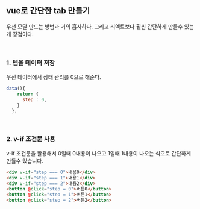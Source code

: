 ## vue로 간단한 tab 만들기

우선 모달 만드는 방법과 거의 흡사하다. 그리고 리엑트보다 훨씬 간단하게 만들수 있는게 장점이다. 


<br />

### 1. 텝을 데이터 저장

우선 데이터에서 상태 관리를 0으로 해준다.

```js
data(){
    return {
      step : 0,
    }
  },
```

<br />

### 2. v-if 조건문 사용

v-if 조건문을 활용해서 0일때 0내용이 나오고 1일때 1내용이 나오는 식으로 간단하게 만들수 있습니다.

```html
<div v-if="step === 0">내용0</div>
<div v-if="step === 1">내용1</div>
<div v-if="step === 2">내용2</div>
<button @click="step = 0">버튼0</button>
<button @click="step = 1">버튼1</button>
<button @click="step = 2">버튼2</button>
```
